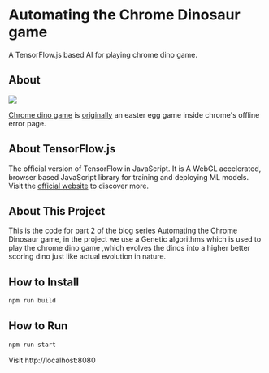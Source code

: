 # Automating the Chrome Dinosaur game

A TensorFlow.js based AI for playing chrome dino game.


## About

![](https://9to5google.files.wordpress.com/2015/06/pterodactyl.png?w=1600&h=1000)

[Chrome dino game](http://www.omgchrome.com/chrome-easter-egg-trex-game-offline/) is [originally](https://cs.chromium.org/chromium/src/components/neterror/resources/offline.js?q=t-rex+package:%5Echromium$&dr=C&l=7) an easter egg game inside chrome's offline error page.


## About TensorFlow.js

The official version of TensorFlow in JavaScript. It is A WebGL accelerated, browser based JavaScript library for training and deploying ML models.
Visit the [official website](https://js.tensorflow.org/) to discover more.


## About This Project
This is the code for part 2 of the blog series Automating the Chrome Dinosaur game, in the project we use a Genetic algorithms which is used to play the chrome dino game ,which evolves the dinos into a higher better scoring dino just like actual evolution in nature.

## How to Install

```sh
npm run build
```


## How to Run


```sh
npm run start
```

Visit http://localhost:8080
